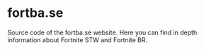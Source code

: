 # fortba.se
Source code of the fortba.se website. 
Here you can find in depth information about Fortnite STW and Fortnite BR.
